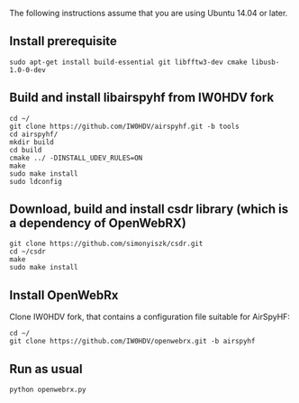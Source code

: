 The following instructions assume that you are using Ubuntu 14.04 or later.

## Install prerequisite
    sudo apt-get install build-essential git libfftw3-dev cmake libusb-1.0-0-dev

## Build and install libairspyhf from IW0HDV fork
    cd ~/
    git clone https://github.com/IW0HDV/airspyhf.git -b tools
    cd airspyhf/
    mkdir build
    cd build
    cmake ../ -DINSTALL_UDEV_RULES=ON
    make
    sudo make install
    sudo ldconfig


## Download, build and install csdr library (which is a dependency of OpenWebRX) 
    git clone https://github.com/simonyiszk/csdr.git
    cd ~/csdr
    make
    sudo make install


## Install OpenWebRx
Clone IW0HDV fork, that contains a configuration file suitable for AirSpyHF:    
    
    cd ~/
    git clone https://github.com/IW0HDV/openwebrx.git -b airspyhf

## Run as usual

    python openwebrx.py


